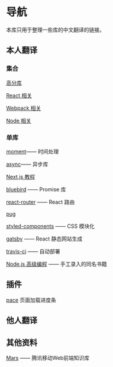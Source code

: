 # 导航

本库只用于整理一些库的中文翻译的链接。

## 本人翻译

### 集合

[高分库](https://tuzhu008.github.io/gitbook-awesome_libraries_cn/)

[React 相关](https://tuzhu008.github.io/gitbook-react_cn/)

[Webpack 相关](https://tuzhu008.github.io/gitbook-webpack_cn/)

[Node 相关](https://tuzhu008.github.io/gitbook-Node_cn/)

### 单库

[moment](http://moment.bestajax.com/)—— 时间处理

[async](https://tuzhu008.github.io/async_cn/)—— 异步库

[Next.js 教程](https://tuzhu008.github.io/learnnextjs-content/)

[bluebird](https://tuzhu008.github.io/bluebird_cn/) —— Promise 库

[react-router](https://tuzhu008.github.io/gitbook-react-router_cn/) —— React 路由

[pug](https://tuzhu008.github.io/gitbook-pug_cn/)

[styled-components](https://styled-components-docs-qimayavkvb.now.sh/) —— CSS 模块化

[gatsby](https://tuzhu008.github.io/gatsby_cn/) —— React 静态网站生成

[travis-ci](http://docs.travis-ci.bestajax.com/) —— 自动部署

[Node.js 高级编程](https://tuzhu008.github.io/nodejs-advanced-programming/) —— 手工录入的同名书籍


## 插件
[pace](https://tuzhu008.github.io/pace/) 页面加载进度条
## 他人翻译

## 其他资料

[Mars](https://github.com/AlloyTeam/Mars) —— 腾讯移动Web前端知识库
